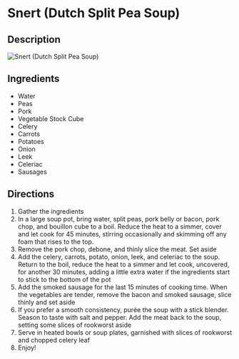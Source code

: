 # Snert (Dutch Split Pea Soup)

## Description
![Snert (Dutch Split Pea Soup)](https://www.themealdb.com/images/media/meals/9ptx0a1565090843.jpg "Snert (Dutch Split Pea Soup)")

## Ingredients
- Water
- Peas
- Pork
- Vegetable Stock Cube
- Celery
- Carrots
- Potatoes
- Onion
- Leek
- Celeriac
- Sausages

## Directions
1. Gather the ingredients
2. In a large soup pot, bring water, split peas, pork belly or bacon, pork chop, and bouillon cube to a boil. Reduce the heat to a simmer, cover and let cook for 45 minutes, stirring occasionally and skimming off any foam that rises to the top. 
3. Remove the pork chop, debone, and thinly slice the meat. Set aside
4. Add the celery, carrots, potato, onion, leek, and celeriac to the soup. Return to the boil, reduce the heat to a simmer and let cook, uncovered, for another 30 minutes, adding a little extra water if the ingredients start to stick to the bottom of the pot
5. Add the smoked sausage for the last 15 minutes of cooking time. When the vegetables are tender, remove the bacon and smoked sausage, slice thinly and set aside
6. If you prefer a smooth consistency, purée the soup with a stick blender. Season to taste with salt and pepper. Add the meat back to the soup, setting some slices of rookworst aside
7. Serve in heated bowls or soup plates, garnished with slices of rookworst and chopped celery leaf
8. Enjoy!

